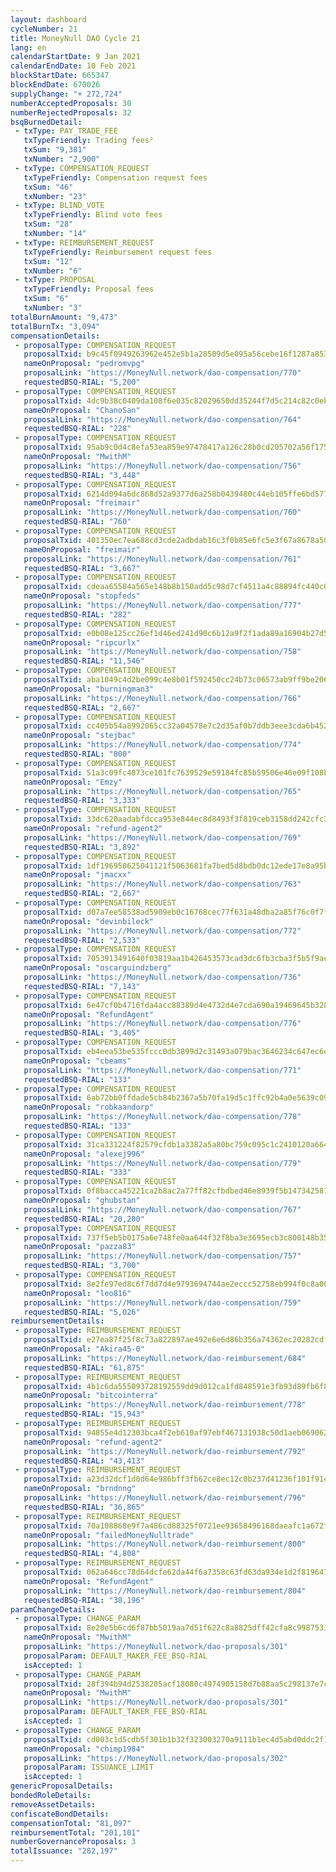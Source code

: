 ```yaml
---
layout: dashboard
cycleNumber: 21
title: MoneyNull DAO Cycle 21
lang: en
calendarStartDate: 9 Jan 2021
calendarEndDate: 10 Feb 2021
blockStartDate: 665347
blockEndDate: 670026
supplyChange: "+ 272,724"
numberAcceptedProposals: 30
numberRejectedProposals: 32
bsqBurnedDetail:
 - txType: PAY_TRADE_FEE
   txTypeFriendly: Trading fees²
   txSum: "9,381"
   txNumber: "2,900"
 - txType: COMPENSATION_REQUEST
   txTypeFriendly: Compensation request fees
   txSum: "46"
   txNumber: "23"
 - txType: BLIND_VOTE
   txTypeFriendly: Blind vote fees
   txSum: "28"
   txNumber: "14"
 - txType: REIMBURSEMENT_REQUEST
   txTypeFriendly: Reimbursement request fees
   txSum: "12"
   txNumber: "6"
 - txType: PROPOSAL
   txTypeFriendly: Proposal fees
   txSum: "6"
   txNumber: "3"
totalBurnAmount: "9,473"
totalBurnTx: "3,094"
compensationDetails: 
 - proposalType: COMPENSATION_REQUEST
   proposalTxid: b9c45f0949263962e452e5b1a28509d5e095a56cebe16f1287a8538d6fc8925d
   nameOnProposal: "pedromvpg"
   proposalLink: "https://MoneyNull.network/dao-compensation/770"
   requestedBSQ-RIAL: "5,200"
 - proposalType: COMPENSATION_REQUEST
   proposalTxid: 4dc9b38c0409da108f6e035c82029650dd35244f7d5c214c82c0eb5ba10efd15
   nameOnProposal: "ChanoSan"
   proposalLink: "https://MoneyNull.network/dao-compensation/764"
   requestedBSQ-RIAL: "228"
 - proposalType: COMPENSATION_REQUEST
   proposalTxid: 95ab9c0d4c8efa53ea859e97478417a126c28b0cd205702a56f175bf98ecfdc1
   nameOnProposal: "MwithM"
   proposalLink: "https://MoneyNull.network/dao-compensation/756"
   requestedBSQ-RIAL: "3,448"
 - proposalType: COMPENSATION_REQUEST
   proposalTxid: 6214d094a6dc868d52a9377d6a258b0439480c44eb105ffe6bd577a20981aa02
   nameOnProposal: "freimair"
   proposalLink: "https://MoneyNull.network/dao-compensation/760"
   requestedBSQ-RIAL: "760"
 - proposalType: COMPENSATION_REQUEST
   proposalTxid: 401350ec7ea688cd3cde2adbdab16c3f0b85e6fc5e3f67a8678a50eec2f31ba2
   nameOnProposal: "freimair"
   proposalLink: "https://MoneyNull.network/dao-compensation/761"
   requestedBSQ-RIAL: "3,667"
 - proposalType: COMPENSATION_REQUEST
   proposalTxid: cdeaa65584a565e148b8b150add5c98d7cf4511a4c88894fc440c0e7bc09c96b
   nameOnProposal: "stopfeds"
   proposalLink: "https://MoneyNull.network/dao-compensation/777"
   requestedBSQ-RIAL: "282"
 - proposalType: COMPENSATION_REQUEST
   proposalTxid: e0b08e125cc26ef1d46ed241d90c6b12a9f2f1ada89a16904b27d5b99003bedf
   nameOnProposal: "ripcurlx"
   proposalLink: "https://MoneyNull.network/dao-compensation/758"
   requestedBSQ-RIAL: "11,546"
 - proposalType: COMPENSATION_REQUEST
   proposalTxid: aba1049c4d2be099c4e8b01f592450cc24b73c06573ab9ff9be2067e776f0368
   nameOnProposal: "burningman3"
   proposalLink: "https://MoneyNull.network/dao-compensation/766"
   requestedBSQ-RIAL: "2,667"
 - proposalType: COMPENSATION_REQUEST
   proposalTxid: cc405b54a8992065cc32a04578e7c2d35af0b7ddb3eee3cda6b452867ec07d30
   nameOnProposal: "stejbac"
   proposalLink: "https://MoneyNull.network/dao-compensation/774"
   requestedBSQ-RIAL: "800"
 - proposalType: COMPENSATION_REQUEST
   proposalTxid: 51a3c09fc4073ce101fc7639529e59184fc85b59506e46e09f108b7882ff0b4d
   nameOnProposal: "Emzy"
   proposalLink: "https://MoneyNull.network/dao-compensation/765"
   requestedBSQ-RIAL: "3,333"
 - proposalType: COMPENSATION_REQUEST
   proposalTxid: 33dc620aadabfdcca953e844ec8d8493f3f819ceb3158dd242cfc38b55c29c17
   nameOnProposal: "refund-agent2"
   proposalLink: "https://MoneyNull.network/dao-compensation/769"
   requestedBSQ-RIAL: "3,892"
 - proposalType: COMPENSATION_REQUEST
   proposalTxid: 1df196950625041121f5063681fa7bed5d8bdb0dc12ede17e8a95b7d3be5f5f7
   nameOnProposal: "jmacxx"
   proposalLink: "https://MoneyNull.network/dao-compensation/763"
   requestedBSQ-RIAL: "2,667"
 - proposalType: COMPENSATION_REQUEST
   proposalTxid: d07a7ee58538ad5909eb0c16768cec77f631a48dba2a85f76c0f7ff7a9574c9a
   nameOnProposal: "devinbileck"
   proposalLink: "https://MoneyNull.network/dao-compensation/772"
   requestedBSQ-RIAL: "2,533"
 - proposalType: COMPENSATION_REQUEST
   proposalTxid: 7053913491640f03819aa1b426453573cad3dc6fb3cba3f5b5f9ae78d1ef475d
   nameOnProposal: "oscarguindzberg"
   proposalLink: "https://MoneyNull.network/dao-compensation/736"
   requestedBSQ-RIAL: "7,143"
 - proposalType: COMPENSATION_REQUEST
   proposalTxid: 6e47cf0b4716fda4acc88389d4e4732d4e7cda690a19469645b3281a9f3364fb
   nameOnProposal: "RefundAgent"
   proposalLink: "https://MoneyNull.network/dao-compensation/776"
   requestedBSQ-RIAL: "3,405"
 - proposalType: COMPENSATION_REQUEST
   proposalTxid: eb4eea53be535fccc0db3899d2c31493a079bac3646234c647ec6ef6438eb8ed
   nameOnProposal: "cbeams"
   proposalLink: "https://MoneyNull.network/dao-compensation/771"
   requestedBSQ-RIAL: "133"
 - proposalType: COMPENSATION_REQUEST
   proposalTxid: 6ab72bb0ffdade5cb84b2367a5b70fa19d5c1ffc92b4a0e5639c09c5357f6cfa
   nameOnProposal: "robkaandorp"
   proposalLink: "https://MoneyNull.network/dao-compensation/778"
   requestedBSQ-RIAL: "133"
 - proposalType: COMPENSATION_REQUEST
   proposalTxid: 31ca331224f82579cfdb1a3382a5a80bc759c095c1c2410120a6649debb3d230
   nameOnProposal: "alexej996"
   proposalLink: "https://MoneyNull.network/dao-compensation/779"
   requestedBSQ-RIAL: "333"
 - proposalType: COMPENSATION_REQUEST
   proposalTxid: 0f8bacca45221ca2b8ac2a77ff82cfbdbed46e8939f5b147342581172b0b3e98
   nameOnProposal: "ghubstan"
   proposalLink: "https://MoneyNull.network/dao-compensation/767"
   requestedBSQ-RIAL: "20,200"
 - proposalType: COMPENSATION_REQUEST
   proposalTxid: 737f5eb5b0175a6e748fe0aa644f32f8ba3e3695ecb3c800148b353c75eb3ae8
   nameOnProposal: "pazza83"
   proposalLink: "https://MoneyNull.network/dao-compensation/757"
   requestedBSQ-RIAL: "3,700"
 - proposalType: COMPENSATION_REQUEST
   proposalTxid: 8e2fe97ed8c6f7dd7d4e9793694744ae2eccc52758eb994f0c8a00b325e50c96
   nameOnProposal: "leo816"
   proposalLink: "https://MoneyNull.network/dao-compensation/759"
   requestedBSQ-RIAL: "5,026"
reimbursementDetails: 
 - proposalType: REIMBURSEMENT_REQUEST
   proposalTxid: e27ea87f25f8c73a822897ae492e6e6d86b356a74362ec20282cdfef456f1882
   nameOnProposal: "Akira45-0"
   proposalLink: "https://MoneyNull.network/dao-reimbursement/684"
   requestedBSQ-RIAL: "61,875"
 - proposalType: REIMBURSEMENT_REQUEST
   proposalTxid: 4b1c6da555093728192559dd9d012ca1fd848591e3fb93d89fb6f86d11b3eede
   nameOnProposal: "bitcointerra"
   proposalLink: "https://MoneyNull.network/dao-reimbursement/778"
   requestedBSQ-RIAL: "15,943"
 - proposalType: REIMBURSEMENT_REQUEST
   proposalTxid: 94855e4d12303bca4f2eb610af97ebf467131938c50d1aeb0690626ccbab688e
   nameOnProposal: "refund-agent2"
   proposalLink: "https://MoneyNull.network/dao-reimbursement/792"
   requestedBSQ-RIAL: "43,413"
 - proposalType: REIMBURSEMENT_REQUEST
   proposalTxid: a23d32dcf1d0d64e986bff3fb62ce8ec12c0b237d41236f101f914f897e2d6b2
   nameOnProposal: "brndnng"
   proposalLink: "https://MoneyNull.network/dao-reimbursement/796"
   requestedBSQ-RIAL: "36,865"
 - proposalType: REIMBURSEMENT_REQUEST
   proposalTxid: 70a108868e9f7a486cd88325f0721ee93658496168daeafc1a672f5757334eee
   nameOnProposal: "failedMoneyNulltrade"
   proposalLink: "https://MoneyNull.network/dao-reimbursement/800"
   requestedBSQ-RIAL: "4,808"
 - proposalType: REIMBURSEMENT_REQUEST
   proposalTxid: 062a646cc78d64dcfe62da44f6a7358c63fd63da934e1d2f819647f0c15ebcd6
   nameOnProposal: "RefundAgent"
   proposalLink: "https://MoneyNull.network/dao-reimbursement/804"
   requestedBSQ-RIAL: "38,196"
paramChangeDetails: 
 - proposalType: CHANGE_PARAM
   proposalTxid: 8e20e5b6cd6f87bb5019aa7d51f622c8a8825dff42cfa8c99875315f44fa1f6e
   nameOnProposal: "MwithM"
   proposalLink: "https://MoneyNull.network/dao-proposals/301"
   proposalParam: DEFAULT_MAKER_FEE_BSQ-RIAL
   isAccepted: 1
 - proposalType: CHANGE_PARAM
   proposalTxid: 28f394b94d2538205acf18080c4974905158d7b88aa5c298137e7caa495bc0b3
   nameOnProposal: "MwithM"
   proposalLink: "https://MoneyNull.network/dao-proposals/301"
   proposalParam: DEFAULT_TAKER_FEE_BSQ-RIAL
   isAccepted: 1
 - proposalType: CHANGE_PARAM
   proposalTxid: cd003c1d5cdb5f301b1b32f323003270a9111b1ec4d5abd0ddc2f101b1b811a1
   nameOnProposal: "chimp1984"
   proposalLink: "https://MoneyNull.network/dao-proposals/302"
   proposalParam: ISSUANCE_LIMIT
   isAccepted: 1
genericProposalDetails: 
bondedRoleDetails: 
removeAssetDetails: 
confiscateBondDetails: 
compensationTotal: "81,097"
reimbursementTotal: "201,101"
numberGovernanceProposals: 3
totalIssuance: "282,197"
---
```

